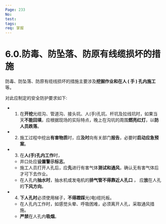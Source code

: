 ```yaml
---
Page: 233
No: 
test: 
tags: 
req: 掌握
---
```

# 6.0.防毒、防坠落、防原有线缆损坏的措施
防毒、防坠落、防原有缆线损坏的措施主要涉及**挖掘作业和在人 ( 手 ) 孔内施工**等。

对此应制定的安全防护要求如下:
- 1. 在**开挖**光缆沟、管道沟、接头坑、人(手)孔坑、杆坑及拉线坑时，如果当天**不能回填**，应根据现场的实际特点，晚上在沟坑的周围**燃亮红灯**，以**防人员跌落**。
- 2. 施工过程中挖出**有害物质**时，应**及时**向有关部门**报告**，必要时**启动应急预案**。
- 3. 在**人(手)孔内工作**时，
    - 井口处应**设置警示标志**。
    - 施工人员打开人孔后，应**先**进行有害气体**测试和通风**，确认无有害气体后才可下去作业。
    - 在人孔内**抽水时**，抽水机或发电机的**排气管不得靠近人孔口** ， 应**放**在人孔的**下风方向**。
- 4. **下人孔时**必须使用梯子，**不得蹬踩**光(电)缆托板。
    - 在人孔内工作时，如感觉头晕、呼吸困难，必须离开人孔，采取通风措施。
    - **严禁**在人孔内**吸烟**。
